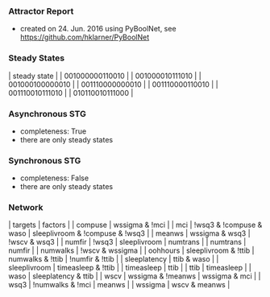 

### Attractor Report
 * created on 24. Jun. 2016 using PyBoolNet, see https://github.com/hklarner/PyBoolNet

### Steady States
| steady state    |
| 001000000110010 |
| 001000010111010 |
| 001000100000010 |
| 001110000000010 |
| 001110000110010 |
| 001110010111010 |
| 010110010111000 |

### Asynchronous STG
 * completeness: True
 * there are only steady states

### Synchronous STG
 * completeness: False
 * there are only steady states

### Network
| targets      | factors                                                   |
| compuse      | wssigma & !mci                                            |
| mci          | !wsq3 & !compuse & waso | sleeplivroom & !compuse & !wsq3 |
| meanws       | wssigma & wsq3 | !wscv & wsq3                             |
| numfir       | !wsq3 | sleeplivroom | numtrans                           |
| numtrans     | numfir                                                    |
| numwalks     | !wscv & wssigma                                           |
| oohhours     | sleeplivroom & !ttib | numwalks & !ttib | !numfir & !ttib |
| sleeplatency | ttib & waso                                               |
| sleeplivroom | timeasleep & !ttib                                        |
| timeasleep   | ttib                                                      |
| ttib         | timeasleep                                                |
| waso         | sleeplatency & ttib                                       |
| wscv         | wssigma & !meanws | wssigma & mci                         |
| wsq3         | !numwalks & !mci | meanws                                 |
| wssigma      | wscv & meanws                                             |

